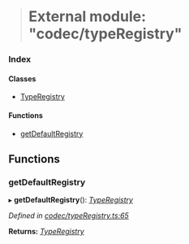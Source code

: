 > # External module: "codec/typeRegistry"

### Index

#### Classes

* [TypeRegistry](../classes/_codec_typeregistry_.typeregistry.md)

#### Functions

* [getDefaultRegistry](_codec_typeregistry_.md#getdefaultregistry)

## Functions

###  getDefaultRegistry

▸ **getDefaultRegistry**(): *[TypeRegistry](../classes/_codec_typeregistry_.typeregistry.md)*

*Defined in [codec/typeRegistry.ts:65](https://github.com/polkadot-js/api/blob/edea20d/packages/types/src/codec/typeRegistry.ts#L65)*

**Returns:** *[TypeRegistry](../classes/_codec_typeregistry_.typeregistry.md)*